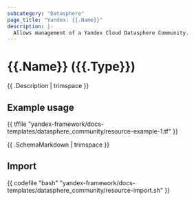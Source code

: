 ```yaml
---
subcategory: "Datasphere"
page_title: "Yandex: {{.Name}}"
description: |-
  Allows management of a Yandex Cloud Datasphere Community.
---
```


# {{.Name}} ({{.Type}})

{{ .Description | trimspace }}

## Example usage

{{ tffile "yandex-framework/docs-templates/datasphere_community/resource-example-1.tf" }}

{{ .SchemaMarkdown | trimspace }}

## Import

{{ codefile "bash" "yandex-framework/docs-templates/datasphere_community/resource-import.sh" }}
